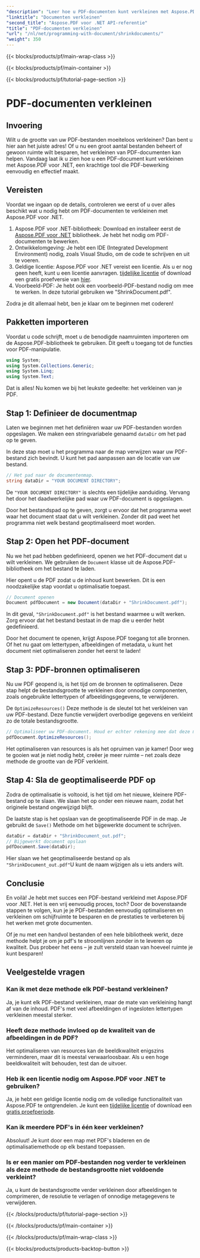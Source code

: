 ```yaml
---
"description": "Leer hoe u PDF-documenten kunt verkleinen met Aspose.PDF voor .NET in deze stapsgewijze handleiding. Optimaliseer PDF-bronnen en verklein de bestandsgrootte zonder in te leveren op kwaliteit."
"linktitle": "Documenten verkleinen"
"second_title": "Aspose.PDF voor .NET API-referentie"
"title": "PDF-documenten verkleinen"
"url": "/nl/net/programming-with-document/shrinkdocuments/"
"weight": 350
---
```


{{< blocks/products/pf/main-wrap-class >}}

{{< blocks/products/pf/main-container >}}

{{< blocks/products/pf/tutorial-page-section >}}

# PDF-documenten verkleinen

## Invoering

Wilt u de grootte van uw PDF-bestanden moeiteloos verkleinen? Dan bent u hier aan het juiste adres! Of u nu een groot aantal bestanden beheert of gewoon ruimte wilt besparen, het verkleinen van PDF-documenten kan helpen. Vandaag laat ik u zien hoe u een PDF-document kunt verkleinen met Aspose.PDF voor .NET, een krachtige tool die PDF-bewerking eenvoudig en effectief maakt.

## Vereisten

Voordat we ingaan op de details, controleren we eerst of u over alles beschikt wat u nodig hebt om PDF-documenten te verkleinen met Aspose.PDF voor .NET.

1. Aspose.PDF voor .NET-bibliotheek: Download en installeer eerst de [Aspose.PDF voor .NET](https://releases.aspose.com/pdf/net/) bibliotheek. Je hebt het nodig om PDF-documenten te bewerken.
2. Ontwikkelomgeving: Je hebt een IDE (Integrated Development Environment) nodig, zoals Visual Studio, om de code te schrijven en uit te voeren.
3. Geldige licentie: Aspose.PDF voor .NET vereist een licentie. Als u er nog geen heeft, kunt u een licentie aanvragen. [tijdelijke licentie](https://purchase.aspose.com/temporary-license/) of download een gratis proefversie van [hier](https://releases.aspose.com/).
4. Voorbeeld-PDF: Je hebt ook een voorbeeld-PDF-bestand nodig om mee te werken. In deze tutorial gebruiken we "ShrinkDocument.pdf".

Zodra je dit allemaal hebt, ben je klaar om te beginnen met coderen!


## Pakketten importeren

Voordat u code schrijft, moet u de benodigde naamruimten importeren om de Aspose.PDF-bibliotheek te gebruiken. Dit geeft u toegang tot de functies voor PDF-manipulatie.

```csharp
using System;
using System.Collections.Generic;
using System.Linq;
using System.Text;
```

Dat is alles! Nu komen we bij het leukste gedeelte: het verkleinen van je PDF.

## Stap 1: Definieer de documentmap

Laten we beginnen met het definiëren waar uw PDF-bestanden worden opgeslagen. We maken een stringvariabele genaamd `dataDir` om het pad op te geven.

In deze stap moet u het programma naar de map verwijzen waar uw PDF-bestand zich bevindt. U kunt het pad aanpassen aan de locatie van uw bestand.

```csharp
// Het pad naar de documentenmap.
string dataDir = "YOUR DOCUMENT DIRECTORY";
```

De `"YOUR DOCUMENT DIRECTORY"` is slechts een tijdelijke aanduiding. Vervang het door het daadwerkelijke pad waar uw PDF-document is opgeslagen.

Door het bestandspad op te geven, zorgt u ervoor dat het programma weet waar het document staat dat u wilt verkleinen. Zonder dit pad weet het programma niet welk bestand geoptimaliseerd moet worden.


## Stap 2: Open het PDF-document

Nu we het pad hebben gedefinieerd, openen we het PDF-document dat u wilt verkleinen. We gebruiken de `Document` klasse uit de Aspose.PDF-bibliotheek om het bestand te laden.

Hier opent u de PDF zodat u de inhoud kunt bewerken. Dit is een noodzakelijke stap voordat u optimalisatie toepast.

```csharp
// Document openen
Document pdfDocument = new Document(dataDir + "ShrinkDocument.pdf");
```

In dit geval, `"ShrinkDocument.pdf"` is het bestand waarmee u wilt werken. Zorg ervoor dat het bestand bestaat in de map die u eerder hebt gedefinieerd.

Door het document te openen, krijgt Aspose.PDF toegang tot alle bronnen. Of het nu gaat om lettertypen, afbeeldingen of metadata, u kunt het document niet optimaliseren zonder het eerst te laden!

## Stap 3: PDF-bronnen optimaliseren

Nu uw PDF geopend is, is het tijd om de bronnen te optimaliseren. Deze stap helpt de bestandsgrootte te verkleinen door onnodige componenten, zoals ongebruikte lettertypen of afbeeldingsgegevens, te verwijderen.

De `OptimizeResources()` Deze methode is de sleutel tot het verkleinen van uw PDF-bestand. Deze functie verwijdert overbodige gegevens en verkleint zo de totale bestandsgrootte.

```csharp
// Optimaliseer uw PDF-document. Houd er echter rekening mee dat deze methode geen garantie biedt voor het verkleinen van het document.
pdfDocument.OptimizeResources();
```

Het optimaliseren van resources is als het opruimen van je kamer! Door weg te gooien wat je niet nodig hebt, creëer je meer ruimte – net zoals deze methode de grootte van de PDF verkleint.

## Stap 4: Sla de geoptimaliseerde PDF op

Zodra de optimalisatie is voltooid, is het tijd om het nieuwe, kleinere PDF-bestand op te slaan. We slaan het op onder een nieuwe naam, zodat het originele bestand ongewijzigd blijft.

De laatste stap is het opslaan van de geoptimaliseerde PDF in de map. Je gebruikt de `Save()` Methode om het bijgewerkte document te schrijven.

```csharp
dataDir = dataDir + "ShrinkDocument_out.pdf";
// Bijgewerkt document opslaan
pdfDocument.Save(dataDir);
```

Hier slaan we het geoptimaliseerde bestand op als `"ShrinkDocument_out.pdf"`U kunt de naam wijzigen als u iets anders wilt.

## Conclusie

En voilà! Je hebt met succes een PDF-bestand verkleind met Aspose.PDF voor .NET. Het is een vrij eenvoudig proces, toch? Door de bovenstaande stappen te volgen, kun je je PDF-bestanden eenvoudig optimaliseren en verkleinen om schijfruimte te besparen en de prestaties te verbeteren bij het werken met grote documenten.

Of je nu met een handvol bestanden of een hele bibliotheek werkt, deze methode helpt je om je pdf's te stroomlijnen zonder in te leveren op kwaliteit. Dus probeer het eens – je zult versteld staan van hoeveel ruimte je kunt besparen!

## Veelgestelde vragen

### Kan ik met deze methode elk PDF-bestand verkleinen?
Ja, je kunt elk PDF-bestand verkleinen, maar de mate van verkleining hangt af van de inhoud. PDF's met veel afbeeldingen of ingesloten lettertypen verkleinen meestal sterker.

### Heeft deze methode invloed op de kwaliteit van de afbeeldingen in de PDF?
Het optimaliseren van resources kan de beeldkwaliteit enigszins verminderen, maar dit is meestal verwaarloosbaar. Als u een hoge beeldkwaliteit wilt behouden, test dan de uitvoer.

### Heb ik een licentie nodig om Aspose.PDF voor .NET te gebruiken?
Ja, je hebt een geldige licentie nodig om de volledige functionaliteit van Aspose.PDF te ontgrendelen. Je kunt een [tijdelijke licentie](https://purchase.aspose.com/temporary-license/) of download een [gratis proefperiode](https://releases.aspose.com/).

### Kan ik meerdere PDF's in één keer verkleinen?
Absoluut! Je kunt door een map met PDF's bladeren en de optimalisatiemethode op elk bestand toepassen.

### Is er een manier om PDF-bestanden nog verder te verkleinen als deze methode de bestandsgrootte niet voldoende verkleint?
Ja, u kunt de bestandsgrootte verder verkleinen door afbeeldingen te comprimeren, de resolutie te verlagen of onnodige metagegevens te verwijderen.

{{< /blocks/products/pf/tutorial-page-section >}}

{{< /blocks/products/pf/main-container >}}

{{< /blocks/products/pf/main-wrap-class >}}

{{< blocks/products/products-backtop-button >}}